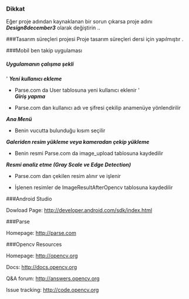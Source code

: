 ### Dikkat

Eğer proje adından kaynaklanan bir sorun çıkarsa proje adını  ***Design8december3***  olarak değiştirin ..

###Tasarım süreçleri projesi 
Proje tasarım süreçleri dersi için yapılmıştır .

###Mobil ben takip uygulaması
##### Uygulamanın çalışma şekli #####


'
***Yeni kullanıcı ekleme***
 
 * Parse.com da User tablosuna yeni kullanıcı eklenir
'  
***Giriş yapma***
  
 * Parse.com dan kullanıcı adı ve şifresi çekilip anamenüye yönlendirilir

***Ana Menü***
    
 * Benin vucutta bulunduğu kısım seçilir
  
***Galeriden resim yükleme veya kameradan çekip yükleme***
    
 * Benin resmi Parse.com da image_upload tablosuna kaydedilir
  
***Resmi analiz etme (Gray Scale ve Edge Detection)***
  
 * Parse.com dan çekilen resim alınır ve işlenir
  
 * İşlenen resimler de ImageResultAfterOpencv tablosuna kaydedilir



###Android Studio

Dowload Page: http://developer.android.com/sdk/index.html

###Parse

Homepage: http://parse.com

###Opencv
Resources

Homepage: http://opencv.org

Docs: http://docs.opencv.org

Q&A forum: http://answers.opencv.org

Issue tracking: http://code.opencv.org
